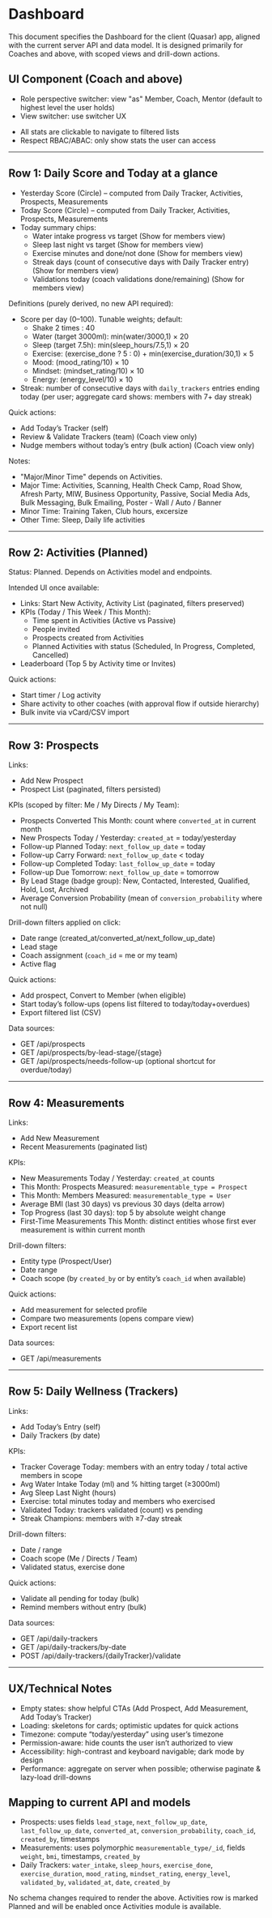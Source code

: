 # Dashboard

This document specifies the Dashboard for the client (Quasar) app, aligned with the current server API and data model. It is designed primarily for Coaches and above, with scoped views and drill-down actions.

## UI Component (Coach and above)
- Role perspective switcher: view "as" Member, Coach, Mentor (default to highest level the user holds)
- View switcher: use switcher UX
<!-- - Global filters: date range (Today, Yesterday, This Week, This Month, Custom), scope (Me, My Directs, My Team), timezone, quick refresh -->
- All stats are clickable to navigate to filtered lists
- Respect RBAC/ABAC: only show stats the user can access

---

## Row 1: Daily Score and Today at a glance

- Yesterday Score (Circle) – computed from Daily Tracker, Activities, Prospects, Measurements
- Today Score (Circle) – computed from Daily Tracker, Activities, Prospects, Measurements
- Today summary chips:
  - Water intake progress vs target (Show for members view)
  - Sleep last night vs target (Show for members view)
  - Exercise minutes and done/not done (Show for members view)
  - Streak days (count of consecutive days with Daily Tracker entry) (Show for members view)
  - Validations today (coach validations done/remaining) (Show for members view)
  <!-- - Today's Activities (Show for members view)
  - Today's New Prospects Count (Show for members view)
  - Today's New Measurements Count (Show for members view)
   -->

Definitions (purely derived, no new API required):
- Score per day (0–100). Tunable weights; default:
  - Shake 2 times : 40
  - Water (target 3000ml): min(water/3000,1) × 20
  - Sleep (target 7.5h): min(sleep_hours/7.5,1) × 20
  - Exercise: (exercise_done ? 5 : 0) + min(exercise_duration/30,1) × 5
  - Mood: (mood_rating/10) × 10
  - Mindset: (mindset_rating/10) × 10
  - Energy: (energy_level/10) × 10
- Streak: number of consecutive days with `daily_trackers` entries ending today (per user; aggregate card shows: members with 7+ day streak)

Quick actions:
- Add Today’s Tracker (self)
- Review & Validate Trackers (team) (Coach view only)
- Nudge members without today’s entry (bulk action) (Coach view only)

Notes:
- "Major/Minor Time" depends on Activities.
- Major Time: Activities, Scanning, Health Check Camp, Road Show, Afresh Party, MIW, Business Opportunity, Passive, Social Media Ads, Bulk Messaging, Bulk Emailing, Poster - Wall / Auto / Banner
- Minor Time: Training Taken, Club hours, excersize
- Other Time: Sleep, Daily life activities

---

## Row 2: Activities (Planned)

Status: Planned. Depends on Activities model and endpoints.

Intended UI once available:
- Links: Start New Activity, Activity List (paginated, filters preserved)
- KPIs (Today / This Week / This Month):
  - Time spent in Activities (Active vs Passive)
  - People invited
  - Prospects created from Activities
  - Planned Activities with status (Scheduled, In Progress, Completed, Cancelled)
- Leaderboard (Top 5 by Activity time or Invites)

Quick actions:
- Start timer / Log activity
- Share activity to other coaches (with approval flow if outside hierarchy)
- Bulk invite via vCard/CSV import

---

## Row 3: Prospects

Links:
- Add New Prospect
- Prospect List (paginated, filters persisted)

KPIs (scoped by filter: Me / My Directs / My Team):
- Prospects Converted This Month: count where `converted_at` in current month
- New Prospects Today / Yesterday: `created_at` = today/yesterday
- Follow-up Planned Today: `next_follow_up_date` = today
- Follow-up Carry Forward: `next_follow_up_date` < today
- Follow-up Completed Today: `last_follow_up_date` = today
- Follow-up Due Tomorrow: `next_follow_up_date` = tomorrow
- By Lead Stage (badge group): New, Contacted, Interested, Qualified, Hold, Lost, Archived
- Average Conversion Probability (mean of `conversion_probability` where not null)

Drill-down filters applied on click:
- Date range (created_at/converted_at/next_follow_up_date)
- Lead stage
- Coach assignment (`coach_id` = me or my team)
- Active flag

Quick actions:
- Add prospect, Convert to Member (when eligible)
- Start today’s follow-ups (opens list filtered to today/today+overdues)
- Export filtered list (CSV)

Data sources:
- GET /api/prospects
- GET /api/prospects/by-lead-stage/{stage}
- GET /api/prospects/needs-follow-up (optional shortcut for overdue/today)

---

## Row 4: Measurements

Links:
- Add New Measurement
- Recent Measurements (paginated list)

KPIs:
- New Measurements Today / Yesterday: `created_at` counts
- This Month: Prospects Measured: `measurementable_type = Prospect`
- This Month: Members Measured: `measurementable_type = User`
- Average BMI (last 30 days) vs previous 30 days (delta arrow)
- Top Progress (last 30 days): top 5 by absolute weight change
- First-Time Measurements This Month: distinct entities whose first ever measurement is within current month

Drill-down filters:
- Entity type (Prospect/User)
- Date range
- Coach scope (by `created_by` or by entity’s `coach_id` when available)

Quick actions:
- Add measurement for selected profile
- Compare two measurements (opens compare view)
- Export recent list

Data sources:
- GET /api/measurements

---

## Row 5: Daily Wellness (Trackers)

Links:
- Add Today’s Entry (self)
- Daily Trackers (by date)

KPIs:
- Tracker Coverage Today: members with an entry today / total active members in scope
- Avg Water Intake Today (ml) and % hitting target (≥3000ml)
- Avg Sleep Last Night (hours)
- Exercise: total minutes today and members who exercised
- Validated Today: trackers validated (count) vs pending
- Streak Champions: members with ≥7-day streak

Drill-down filters:
- Date / range
- Coach scope (Me / Directs / Team)
- Validated status, exercise done

Quick actions:
- Validate all pending for today (bulk)
- Remind members without entry (bulk)

Data sources:
- GET /api/daily-trackers
- GET /api/daily-trackers/by-date
- POST /api/daily-trackers/{dailyTracker}/validate

---

## UX/Technical Notes

- Empty states: show helpful CTAs (Add Prospect, Add Measurement, Add Today’s Tracker)
- Loading: skeletons for cards; optimistic updates for quick actions
- Timezone: compute “today/yesterday” using user’s timezone
- Permission-aware: hide counts the user isn’t authorized to view
- Accessibility: high-contrast and keyboard navigable; dark mode by design
- Performance: aggregate on server when possible; otherwise paginate & lazy-load drill-downs

## Mapping to current API and models

- Prospects: uses fields `lead_stage`, `next_follow_up_date`, `last_follow_up_date`, `converted_at`, `conversion_probability`, `coach_id`, `created_by`, timestamps
- Measurements: uses polymorphic `measurementable_type/_id`, fields `weight`, `bmi`, timestamps, `created_by`
- Daily Trackers: `water_intake`, `sleep_hours`, `exercise_done`, `exercise_duration`, `mood_rating`, `mindset_rating`, `energy_level`, `validated_by`, `validated_at`, `date`, `created_by`

No schema changes required to render the above. Activities row is marked Planned and will be enabled once Activities module is available.
